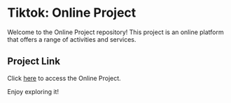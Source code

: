 # Tiktok: Online Project

Welcome to the Online Project repository! This project is an online platform that offers a range of activities and services. 

## Project Link

Click [here](https://tiktok---jornada-1a74b.web.app/) to access the Online Project.

Enjoy exploring it!
